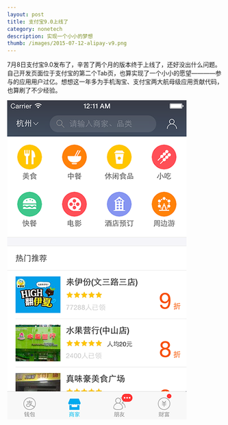 ```yaml
---
layout: post
title: 支付宝9.0上线了
category: nonetech
description: 实现一个小小的梦想
thumb: /images/2015-07-12-alipay-v9.png
---
```


7月8日支付宝9.0发布了，辛苦了两个月的版本终于上线了，还好没出什么问题。自己开发页面位于支付宝的第二个Tab页，也算实现了一个小小的愿望————参与的应用用户过亿。想想这一年多为手机淘宝、支付宝两大航母级应用贡献代码，也算刷了不少经验。

![logo](/images/2015-07-12-alipay-v9-2.png)